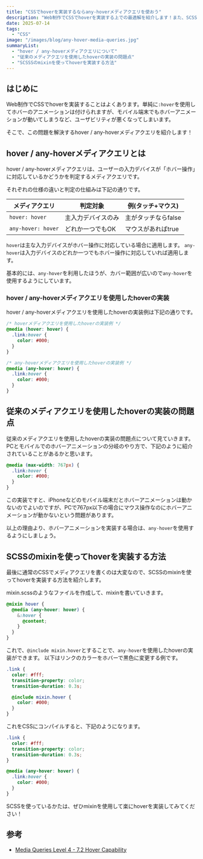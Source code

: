 ```yaml
---
title: "CSSでhoverを実装するならany-hoverメディアクエリを使おう"
description: "Web制作でCSSでhoverを実装する上での最適解を紹介します！また、SCSSのmixinを使って楽に記述する方法も紹介します。"
date: 2025-07-14
tags: 
  - "CSS"
image: "/images/blog/any-hover-media-queries.jpg"
summaryList:
  - "hover / any-hoverメディアクエリについて"
  - "従来のメディアクエリを使用したhoverの実装の問題点"
  - "SCSSSのmixinを使ってhoverを実装する方法"
---
```


## はじめに

Web制作でCSSでhoverを実装することはよくあります。単純に`:hover`を使用してホバーのアニメーションは付けられますが、モバイル端末でもホバーアニメーションが動いてしまうなど、ユーザビリティが悪くなってしまいます。

そこで、この問題を解決するhover / any-hoverメディアクエリを紹介します！

## hover / any-hoverメディアクエリとは

hover / any-hoverメディアクエリは、ユーザーの入力デバイスが「ホバー操作」に対応しているかどうかを判定するメディアクエリです。

それぞれの仕様の違いと判定の仕組みは下記の通りです。

| メディアクエリ | 判定対象 | 例(タッチ+マウス) |
| ----------- | ------- | ------------------- |
| `hover: hover` | 主入力デバイスのみ | 主がタッチならfalse |
| `any-hover: hover` | どれか一つでもOK | マウスがあればtrue |

`hover`は主な入力デバイスがホバー操作に対応している場合に適用します。
`any-hover`は入力デバイスのどれか一つでもホバー操作に対応していれば適用します。

基本的には、`any-hover`を利用したほうが、カバー範囲が広いので`any-hover`を使用するようにしています。

### hover / any-hoverメディアクエリを使用したhoverの実装

hover / any-hoverメディアクエリを使用したhoverの実装例は下記の通りです。

```css
/* hoverメディアクエリを使用したhoverの実装例 */
@media (hover: hover) {
  .link:hover {
    color: #000;
  }
}

/* any-hoverメディアクエリを使用したhoverの実装例 */
@media (any-hover: hover) {
  .link:hover {
    color: #000;
  }
}
```

## 従来のメディアクエリを使用したhoverの実装の問題点

従来のメディアクエリを使用したhoverの実装の問題点について見ていきます。
PCとモバイルでのホバーアニメーションの分岐のやり方で、下記のように紹介されていることがあるかと思います。

```css [NG 🙅‍♂️]
@media (max-width: 767px) {
  .link:hover {
    color: #000;
  }
}
```

この実装ですと、iPhoneなどのモバイル端末だとホバーアニメーションは動かないのでよいのですが、PCで767px以下の場合にマウス操作なのにホバーアニメーションが動かないという問題があります。

以上の理由より、ホバーアニメーションを実装する場合は、`any-hover`を使用するようにしましょう。

## SCSSのmixinを使ってhoverを実装する方法

最後に通常のCSSでメディアクエリを書くのは大変なので、SCSSのmixinを使ってhoverを実装する方法を紹介します。

mixin.scssのようなファイルを作成して、mixinを書いていきます。

```scss [mixin.scss]
@mixin hover {
  @media (any-hover: hover) {
    &:hover {
      @content;
    }
  }
}
```

これで、`@include mixin.hover`とすることで、`any-hover`を使用したhoverの実装ができます。
以下はリンクのカラーをホバーで黒色に変更する例です。

```scss [SCSS]
.link {
  color: #fff;
  transition-property: color;
  transition-duration: 0.3s;

  @include mixin.hover {
    color: #000;
  }
}
```

これをCSSにコンパイルすると、下記のようになります。

```css [CSS]
.link {
  color: #fff;
  transition-property: color;
  transition-duration: 0.3s;
}

@media (any-hover: hover) {
  .link:hover {
    color: #000;
  }
}
```

SCSSを使っているかたは、ぜひmixinを使用して楽にhoverを実装してみてください！

## 参考

- [Media Queries Level 4 - 7.2 Hover Capability](https://www.w3.org/TR/mediaqueries-4/#hover)